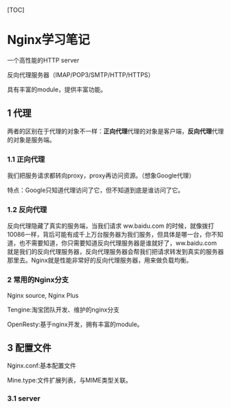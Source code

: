 [TOC]

# Nginx学习笔记

一个高性能的HTTP server

反向代理服务器（IMAP/POP3/SMTP/HTTP/HTTPS）

具有丰富的module，提供丰富功能。

## 1 代理

两者的区别在于代理的对象不一样：**正向代理**代理的对象是客户端，**反向代理**代理的对象是服务端。

### 1.1 正向代理

我们把服务请求都转向proxy，proxy再访问资源。（想象Google代理）

特点：Google只知道代理访问了它，但不知道到底是谁访问了它。

### 1.2 反向代理

反向代理隐藏了真实的服务端，当我们请求 ww.baidu.com 的时候，就像拨打10086一样，背后可能有成千上万台服务器为我们服务，但具体是哪一台，你不知道，也不需要知道，你只需要知道反向代理服务器是谁就好了，ww.baidu.com 就是我们的反向代理服务器，反向代理服务器会帮我们把请求转发到真实的服务器那里去。Nginx就是性能非常好的反向代理服务器，用来做负载均衡。

### 2 常用的Nginx分支

Nginx source, Nginx Plus

Tengine:淘宝团队开发、维护的nginx分支

OpenResty:基于nginx开发，拥有丰富的module。

## 3 配置文件

Nginx.conf:基本配置文件

Mine.type:文件扩展列表，与MIME类型关联。

### 3.1 server

